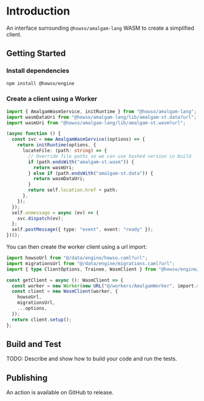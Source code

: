# Introduction

An interface surrounding `@howso/amalgam-lang` WASM to create a simplified client.

## Getting Started

### Install dependencies

```bash
npm install @howso/engine
```

### Create a client using a Worker

```ts
import { AmalgamWasmService, initRuntime } from "@howso/amalgam-lang";
import wasmDataUri from "@howso/amalgam-lang/lib/amalgam-st.data?url";
import wasmUri from "@howso/amalgam-lang/lib/amalgam-st.wasm?url";

(async function () {
  const svc = new AmalgamWasmService((options) => {
    return initRuntime(options, {
      locateFile: (path: string) => {
        // Override file paths so we can use hashed version in build
        if (path.endsWith("amalgam-st.wasm")) {
          return wasmUri;
        } else if (path.endsWith("amalgam-st.data")) {
          return wasmDataUri;
        }
        return self.location.href + path;
      },
    });
  });
  self.onmessage = async (ev) => {
    svc.dispatch(ev);
  };
  self.postMessage({ type: "event", event: "ready" });
})();
```

You can then create the worker client using a url import:

```ts
import howsoUrl from "@/data/engine/howso.caml?url";
import migrationsUrl from "@/data/engine/migrations.caml?url";
import { type ClientOptions, Trainee, WasmClient } from "@howso/engine/wasm";

const getClient = async (): WasmClient => {
  const worker = new Worker(new URL("@/workers/AmalgamWorker", import.meta.url), { type: "module" });
  const client = new WasmClient(worker, {
    howsoUrl,
    migrationsUrl,
    ...options,
  });
  return client.setup();
};
```

## Build and Test

TODO: Describe and show how to build your code and run the tests.

## Publishing

An action is available on GitHub to release.
